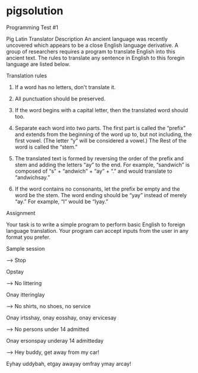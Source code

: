 # pigsolution


Programming Test #1

Pig Latin Translator
Description
An ancient language was recently uncovered which appears to be a close English language
derivative. A group of researchers requires a program to translate English into this ancient text.
The rules to translate any sentence in English to this foregin language are listed below.

Translation rules
1. If a word has no letters, don't translate it.

2. All punctuation should be preserved.

3. If the word begins with a capital letter, then the translated word should too. 

4. Separate
each word into two parts. The first part is called the “prefix” and extends from the beginning
of the word up to, but not including, the first vowel. (The letter “y” will be considered a
vowel.) The Rest of the word is called the “stem.”

5. The translated text is formed by reversing the order of the prefix and stem and adding the
letters “ay” to the end. For example, “sandwich” is composed of “s” + “andwich” + “ay” +
“.” and would translate to “andwichsay.”

6. If the word contains no consonants, let the prefix be empty and the word be the stem.
The word ending should be “yay” instead of merely “ay.” For example, “I” would be
“Iyay.”

Assignment

Your task is to write a simple program to perform basic English to foreign language translation.
Your program can accept inputs from the user in any format you prefer.

Sample session

--> Stop

Opstay

--> No littering

Onay itteringlay

--> No shirts, no shoes, no service

Onay irtsshay, onay eosshay, onay ervicesay

--> No persons under 14 admitted

Onay ersonspay underay 14 admitteday

--> Hey buddy, get away from my car!

Eyhay uddybah, etgay awayay omfray ymay arcay!
